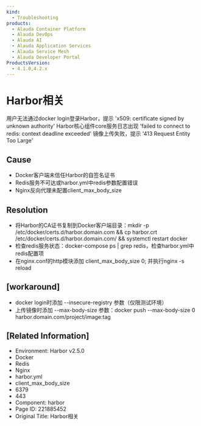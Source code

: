 ```yaml
---
kind:
  - Troubleshooting
products:
  - Alauda Container Platform
  - Alauda DevOps
  - Alauda AI
  - Alauda Application Services
  - Alauda Service Mesh
  - Alauda Developer Portal
ProductsVersion:
  - 4.1.0,4.2.x
---
```

<!-- A type of document that involves encountering a fault, diagnosing it, performing root cause analysis, and providing solutions. -->

# Harbor相关

用户无法通过docker login登录Harbor，提示 'x509: certificate signed by unknown authority' Harbor核心组件core服务日志出现 'failed to connect to redis: context deadline exceeded' 镜像上传失败，提示 '413 Request Entity Too Large'

## Cause
- Docker客户端未信任Harbor的自签名证书
- Redis服务不可达或harbor.yml中redis参数配置错误
- Nginx反向代理未配置client_max_body_size

## Resolution
- 将Harbor的CA证书复制到Docker客户端目录：mkdir -p /etc/docker/certs.d/harbor.domain.com && cp harbor.crt /etc/docker/certs.d/harbor.domain.com/ && systemctl restart docker
- 检查redis服务状态：docker-compose ps | grep redis，检查harbor.yml中redis配置项
- 在nginx.conf的http模块添加 client_max_body_size 0; 并执行nginx -s reload

## [workaround]
- docker login时添加 --insecure-registry 参数（仅限测试环境）
- 上传镜像时添加 --max-body-size 参数：docker push --max-body-size 0 harbor.domain.com/project/image:tag

## [Related Information]
- Environment: Harbor v2.5.0
- Docker
- Redis
- Nginx
- harbor.yml
- client_max_body_size
- 6379
- 443
- Component: harbor
- Page ID: 221885452
- Original Title: Harbor相关
